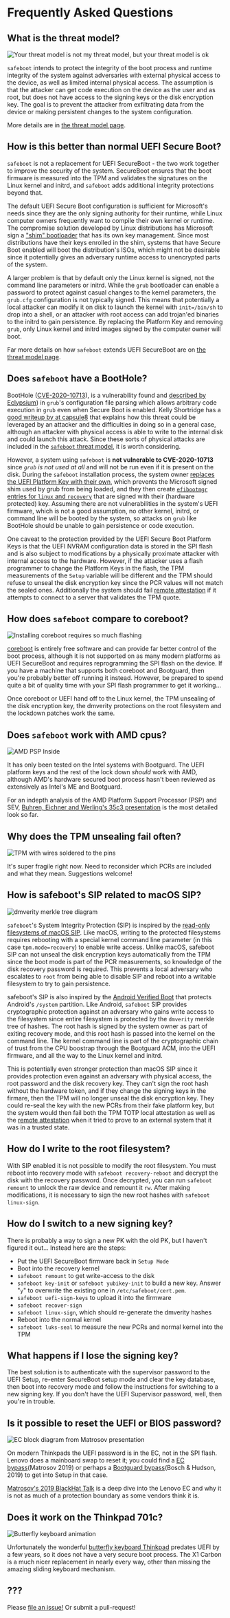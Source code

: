 # Frequently Asked Questions

## What is the threat model?
![Your threat model is not my threat model, but your threat model is ok](https://live.staticflickr.com/5575/31437292510_99ffd0dd11_b.jpg)

`safeboot` intends to protect the integrity of the boot process and
runtime integrity of the system against adversaries with external physical
access to the device, as well as limited internal physical access.
The assumption is that the attacker can get code execution on the device
as the user and as root, but does not have access to the signing keys
or the disk encryption key. The goal is to prevent the attacker from
exfiltrating data from the device or making persistent changes to the
system configuration.

More details are in [the threat model page](threats.md).

## How is this better than normal UEFI Secure Boot?

`safeboot` is not a replacement for UEFI SecureBoot - the two work together to
improve the security of the system. SecureBoot ensures that the boot firmware is
measured into the TPM and validates the signatures on the Linux kernel and initrd,
and `safeboot` adds additional integrity protections beyond that.

The default UEFI Secure Boot configuration is sufficient for
Microsoft's needs since they are the only signing authority for
their runtime, while Linux computer owners frequently want to
compile their own kernel or runtime.  The compromise solution
developed by Linux distributions has Microsoft sign a
["shim" bootloader](https://mjg59.dreamwidth.org/19448.html)
that has its own key management.  Since most distributions have their
keys enrolled in the shim, systems that have Secure Boot enabled
will boot the distribution's ISOs, which might not be desirable since
it potentially gives an adversary runtime access to unencrypted
parts of the system.

A larger problem is that by default only the Linux kernel is signed,
not the command line parameters or initrd.  While the `grub` bootloader
can enable a password to protect against casual changes to the kernel
parameters, the `grub.cfg` configuration is not typically signed.   This means
that potentially a local attacker can modify it on disk to launch the
kernel with `init=/bin/sh` to drop into a shell, or an attacker with
root access can add trojan'ed binaries to the initrd to gain persistence.
By replacing the Platform Key and removing `grub`, only Linux kernel and
initrd images signed by the computer owner will boot.

Far more details on how `safeboot` extends UEFI SecureBoot are on
[the threat model page](threats.md).

## Does `safeboot` have a BootHole?

BootHole ([CVE-2020-10713](https://cve.mitre.org/cgi-bin/cvename.cgi?name=2020-10713)),
is a vulnerability found and [described by Eclypsium](https://eclypsium.com/2020/07/29/theres-a-hole-in-the-boot/))
in `grub`'s configuration file parsing which allows arbitrary code execution in `grub` even when Secure Boot is enabled.
Kelly Shortridge has a [good writeup by at capsule8](https://capsule8.com/blog/grubbing-secure-boot-the-wrong-way-cve-2020-10713/)
that explains how this threat could be leveraged by an attacker and the difficulties in doing so in
a general case, although an attacker with physical access is able to write to the internal
disk and could launch this attack. Since these sorts of physical attacks are included
in the [`safeboot` threat model](threats.md), it is worth considering.

However, a system using `safeboot` is **not vulnerable to CVE-2020-10713** since
*`grub` is not used at all* and will not be run even if it is present on the disk.
During the `safeboot` installation process, the system owner
[replaces the UEFI Platform Key with their own](install.md#uefi-secure-boot-signing-keys),
which prevents the Microsoft signed shim used by grub from being loaded, and
they then create [`efibootmgr` entries for `linux` and `recovery`](install.md#signed-linux-recovery-kernel)
that are signed with their (hardware protected) key.
Assuming there are not vulnerabilities in the system's UEFI firmware, which is not
a good assumption, no other kernel, initrd, or command line will be booted by the system,
so attacks on `grub` like BootHole should be unable to gain persistence or code execution.

One caveat to the protection provided by the UEFI Secure Boot Platform Keys is that
the UEFI NVRAM configuration data is stored in the SPI flash and is also subject to
modifications by a physically proximate attacker with internal access to the hardware.
However, if the attacker uses a flash programmer to change the Platform Keys in the flash,
the TPM measurements of the `Setup` variable will be different and the TPM should refuse
to unseal the disk encryption key since the PCR values will not match the sealed ones.
Additionally the system should fail [remote attestation](attestation.md) if it attempts
to connect to a server that validates the TPM quote.


## How does `safeboot` compare to coreboot?
![Installing coreboot requires so much flashing](images/coreboot.jpg)

[coreboot](https://coreboot.org) is entirely free software and can
provide far better control of the boot process, although it is not
supported on as many modern platforms as UEFI SecureBoot and requires
reprogramming the SPI flash on the device.  If you have a machine that
supports both coreboot and Bootguard, then you're probably better off
running it instead.  However, be prepared to spend quite a bit of quality
time with your SPI flash programmer to get it working...

Once coreboot or UEFI hand off to the Linux kernel, the TPM unsealing of
the disk encryption key, the dmverity protections on the root filesystem
and the lockdown patches work the same.

## Does `safeboot` work with AMD cpus?
![AMD PSP Inside](images/amd.jpg)

It has only been tested on the Intel systems with Bootguard.
The UEFI platform keys and the rest of the lock down *should*
work with AMD, although AMD's hardware secured boot process hasn't
been reviewed as extensively as Intel's ME and Bootguard.

For an indepth analysis of the AMD Platform Support Processor (PSP)
and SEV, [Buhren, Eichner and Werling's 35c3 presentation](https://media.ccc.de/v/36c3-10942-uncover_understand_own_-_regaining_control_over_your_amd_cpu)
is the most detailed look so far.


## Why does the TPM unsealing fail often?
![TPM with wires soldered to the pins](images/tpm.jpg)

It's super fragile right now.  Need to reconsider which PCRs are included
and what they mean.  Suggestions welcome!

## How is safeboot's SIP related to macOS SIP?
![`dmverity` merkle tree diagram](images/dmverity.png)

`safeboot`'s System Integrity Protection (SIP) is inspired by the
[read-only filesystems of macOS SIP](https://support.apple.com/en-us/HT204899).
Like macOS, writing to the protected filesystems requires rebooting
with a special kernel command line parameter (in this case `tpm.mode=recovery`)
to enable write access.
Unlike macOS, safeboot SIP can not unseal the disk encryption keys
automatically from the TPM since the boot mode is part of the PCR
measurements, so knowledge of the disk recovery password is required.
This prevents a local adversary who escalates to `root` from being able
to disable SIP and reboot into a writable filesystem to try to gain
persistence.

safeboot's SIP is also inspired by the [Android Verified Boot](https://source.android.com/security/verifiedboot/dm-verity)
that protects Android's `/system` partition.  Like Android, `safeboot` SIP
provides cryptographic protection against an adversary who gains
write access to the filesystem since entire filesystem is protected
by the `dmverity` merkle tree of hashes.  The root hash is signed by
the system owner as part of exiting recovery mode, and this root
hash is passed into the kernel on the command line.
The kernel command line is part of the cryptographic chain of trust
from the CPU boostrap through the Bootguard ACM, into the UEFI firmware,
and all the way to the Linux kernel and initrd.

This is potentially even stronger protection than macOS SIP since it
provides protection even against an adversary with physical access,
the root password and the disk recovery key.  They can't sign the root
hash without the hardware token, and if they change the signing keys in
the firmare, then the TPM will no longer unseal the disk encryption key.
They could re-seal the key with the new PCRs from their fake platform
key, but the system would then fail both the TPM TOTP local attestation
as well as the [remote attestation](attestation.md) when it tried to
prove to an external system that it was in a trusted state.


## How do I write to the root filesystem?

With SIP enabled it is not possible to modify the root filesystem.
You must reboot into recovery mode with `safeboot recovery-reboot`
and decrypt the disk with the recovery password.  Once decrypted,
you can run `safeboot remount` to unlock the raw device and remount
it `rw`.  After making modifications, it is necessary to sign
the new root hashes with `safeboot linux-sign`.

## How do I switch to a new signing key?
There is probably a way to sign a new PK with the old PK, but I haven't
figured it out...  Instead here are the steps:

* Put the UEFI SecureBoot firmware back in `Setup Mode`
* Boot into the recovery kernel
* `safeboot remount` to get write-access to the disk
* `safeboot key-init` or `safeboot yubikey-init` to build a new key.
Answer "`y`" to overwrite the existing one in `/etc/safeboot/cert.pem`.
* `safeboot uefi-sign-keys` to upload it into the firmware
* `safeboot recover-sign`
* `safeboot linux-sign`, which should re-generate the dmverity hashes
* Reboot into the normal kernel
* `safeboot luks-seal` to measure the new PCRs and normal kernel into the TPM

## What happens if I lose the signing key?
The best solution is to authenticate with the supervisor password
to the UEFI Setup, re-enter SecureBoot setup mode and clear the key
database, then boot into recovery mode and follow the instructions
for switching to a new signing key.  If you don't have the
UEFI Supervisor password, well, then you're in trouble.

## Is it possible to reset the UEFI or BIOS password?
![EC block diagram from Matrosov presentation](images/ec.png)

On modern Thinkpads the UEFI password is in the EC, not in the
SPI flash.  Lenovo does a mainboard swap to reset it; you could find
a [EC bypass](https://medium.com/@matrosov/breaking-through-another-side-bypassing-firmware-security-boundaries-85807d3fe604)(Matrosov 2019)
or perhaps a [Bootguard bypass](https://pbx.sh/efitoctou/)(Bosch & Hudson, 2019)
to get into Setup in that case.

[Matrosov's 2019 BlackHat Talk](https://www.blackhat.com/us-19/briefings/schedule/index.html#breaking-through-another-side-bypassing-firmware-security-boundaries-from-embedded-controller-15902)
is a deep dive into the Lenovo EC and why it is not as much of a protection boundary
as some vendors think it is.

## Does it work on the Thinkpad 701c?
![Butterfly keyboard animation](https://farm1.staticflickr.com/793/39371776450_a8b0cd4184_o_d.gif)

Unfortunately the wonderful [butterfly keyboard Thinkpad](https://trmm.net/Butterfly)
predates UEFI by a few years, so it does not have a very secure
boot process.  The X1 Carbon is a much nicer replacement in nearly
every way, other than missing the amazing sliding keyboard mechanism.

## ???

Please [file an issue!](https://github.com/osresearch/safeboot/issues)
Or submit a pull-request!
